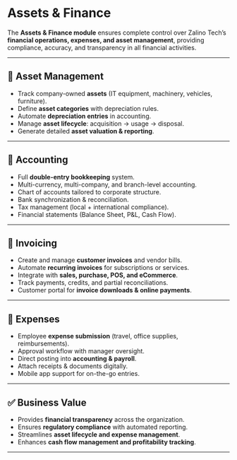 # Assets & Finance

The **Assets & Finance module** ensures complete control over Zalino Tech’s **financial operations, expenses, and asset management**, providing compliance, accuracy, and transparency in all financial activities.  

---

## 🔹 Asset Management
- Track company-owned **assets** (IT equipment, machinery, vehicles, furniture).  
- Define **asset categories** with depreciation rules.  
- Automate **depreciation entries** in accounting.  
- Manage **asset lifecycle**: acquisition → usage → disposal.  
- Generate detailed **asset valuation & reporting**.  

---

## 🔹 Accounting
- Full **double-entry bookkeeping** system.  
- Multi-currency, multi-company, and branch-level accounting.  
- Chart of accounts tailored to corporate structure.  
- Bank synchronization & reconciliation.  
- Tax management (local + international compliance).  
- Financial statements (Balance Sheet, P&L, Cash Flow).  

---

## 🔹 Invoicing
- Create and manage **customer invoices** and vendor bills.  
- Automate **recurring invoices** for subscriptions or services.  
- Integrate with **sales, purchase, POS, and eCommerce**.  
- Track payments, credits, and partial reconciliations.  
- Customer portal for **invoice downloads & online payments**.  

---

## 🔹 Expenses
- Employee **expense submission** (travel, office supplies, reimbursements).  
- Approval workflow with manager oversight.  
- Direct posting into **accounting & payroll**.  
- Attach receipts & documents digitally.  
- Mobile app support for on-the-go entries.  

---

## ✅ Business Value
- Provides **financial transparency** across the organization.  
- Ensures **regulatory compliance** with automated reporting.  
- Streamlines **asset lifecycle and expense management**.  
- Enhances **cash flow management and profitability tracking**.  

---
